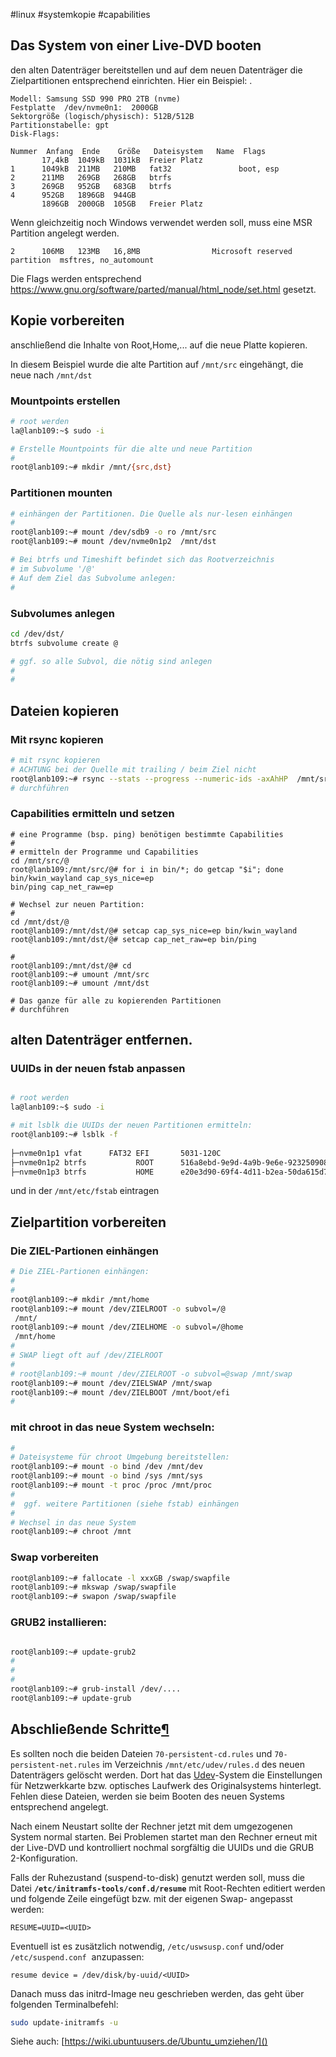 #linux #systemkopie #capabilities


## Das System von einer Live-DVD booten

den alten Datenträger bereitstellen und auf dem neuen Datenträger die Zielpartitionen entsprechend einrichten. Hier ein Beispiel:
. 
```
Modell: Samsung SSD 990 PRO 2TB (nvme)  
Festplatte  /dev/nvme0n1:  2000GB  
Sektorgröße (logisch/physisch): 512B/512B  
Partitionstabelle: gpt  
Disk-Flags:    
  
Nummer  Anfang  Ende    Größe   Dateisystem   Name  Flags  
       17,4kB  1049kB  1031kB  Freier Platz  
1      1049kB  211MB   210MB   fat32               boot, esp  
2      211MB   269GB   268GB   btrfs  
3      269GB   952GB   683GB   btrfs  
4      952GB   1896GB  944GB  
       1896GB  2000GB  105GB   Freier Platz
```

Wenn gleichzeitig noch Windows verwendet werden soll, muss eine MSR Partition angelegt werden. 
```
2      106MB   123MB   16,8MB                Microsoft reserved partition  msftres, no_automount
```

Die Flags werden entsprechend https://www.gnu.org/software/parted/manual/html_node/set.html gesetzt.

## Kopie vorbereiten
anschließend die Inhalte von Root,Home,... auf die neue Platte kopieren.

In diesem Beispiel wurde die alte Partition auf `/mnt/src` eingehängt, die neue nach `/mnt/dst`
### Mountpoints erstellen
```sh
# root werden
la@lanb109:~$ sudo -i

# Erstelle Mountpoints für die alte und neue Partition
#
root@lanb109:~# mkdir /mnt/{src,dst}
```

### Partitionen mounten

```sh
# einhängen der Partitionen. Die Quelle als nur-lesen einhängen
#
root@lanb109:~# mount /dev/sdb9 -o ro /mnt/src
root@lanb109:~# mount /dev/nvme0n1p2  /mnt/dst

# Bei btrfs und Timeshift befindet sich das Rootverzeichnis 
# im Subvolume '/@'
# Auf dem Ziel das Subvolume anlegen:
#
```
### Subvolumes anlegen
```sh
cd /dev/dst/
btrfs subvolume create @

# ggf. so alle Subvol, die nötig sind anlegen 
# 
# 
```

## Dateien kopieren
### Mit rsync kopieren
```sh
# mit rsync kopieren
# ACHTUNG bei der Quelle mit trailing / beim Ziel nicht
root@lanb109:~# rsync --stats --progress --numeric-ids -axAhHP  /mnt/src/@/ /mnt/dst/@
# durchführen
```
### Capabilities ermitteln und setzen
```
# eine Programme (bsp. ping) benötigen bestimmte Capabilities
#
# ermitteln der Programme und Capabilities
cd /mnt/src/@
root@lanb109:/mnt/src/@# for i in bin/*; do getcap "$i"; done  
bin/kwin_wayland cap_sys_nice=ep  
bin/ping cap_net_raw=ep

# Wechsel zur neuen Partition:
# 
cd /mnt/dst/@
root@lanb109:/mnt/dst/@# setcap cap_sys_nice=ep bin/kwin_wayland
root@lanb109:/mnt/dst/@# setcap cap_net_raw=ep bin/ping

# 
root@lanb109:/mnt/dst/@# cd
root@lanb109:~# umount /mnt/src
root@lanb109:~# umount /mnt/dst

# Das ganze für alle zu kopierenden Partitionen
# durchführen
```

## alten Datenträger entfernen.
### UUIDs in der neuen fstab anpassen

```sh

# root werden
la@lanb109:~$ sudo -i

# mit lsblk die UUIDs der neuen Partitionen ermitteln:
root@lanb109:~# lsblk -f
                                                                                    
├─nvme0n1p1 vfat      FAT32 EFI       5031-120C                             190,8M     3% /boot/efi  
├─nvme0n1p2 btrfs           ROOT      516a8ebd-9e9d-4a9b-9e6e-9232509084ec  144,5G    41%  /  
├─nvme0n1p3 btrfs           HOME      e20e3d90-69f4-4d11-b2ea-50da615d7a84  346,3G    46% /home  


```

und in der `/mnt/etc/fstab` eintragen


## Zielpartition vorbereiten
### Die ZIEL-Partionen einhängen
```sh
# Die ZIEL-Partionen einhängen:
#
#
root@lanb109:~# mkdir /mnt/home
root@lanb109:~# mount /dev/ZIELROOT -o subvol=/@
 /mnt/
root@lanb109:~# mount /dev/ZIELHOME -o subvol=/@home
 /mnt/home
# 
# SWAP liegt oft auf /dev/ZIELROOT
# 
# root@lanb109:~# mount /dev/ZIELROOT -o subvol=@swap /mnt/swap
root@lanb109:~# mount /dev/ZIELSWAP /mnt/swap
root@lanb109:~# mount /dev/ZIELBOOT /mnt/boot/efi
#
```

### mit chroot in das neue System wechseln:
```sh
# 
# Dateisysteme für chroot Umgebung bereitstellen:
root@lanb109:~# mount -o bind /dev /mnt/dev
root@lanb109:~# mount -o bind /sys /mnt/sys
root@lanb109:~# mount -t proc /proc /mnt/proc
# 
#  ggf. weitere Partitionen (siehe fstab) einhängen
# 
# Wechsel in das neue System
root@lanb109:~# chroot /mnt

```

### Swap vorbereiten
```sh
root@lanb109:~# fallocate -l xxxGB /swap/swapfile
root@lanb109:~# mkswap /swap/swapfile
root@lanb109:~# swapon /swap/swapfile

```

### GRUB2 installieren:
```sh

root@lanb109:~# update-grub2
# 
#
#
root@lanb109:~# grub-install /dev/....
root@lanb109:~# update-grub

```


## Abschließende Schritte[¶](https://wiki.ubuntuusers.de/Ubuntu_umziehen/#Abschliessende-Schritte)

Es sollten noch die beiden Dateien `70-persistent-cd.rules` und `70-persistent-net.rules` im Verzeichnis `/mnt/etc/udev/rules.d` des neuen Datenträgers gelöscht werden. Dort hat das [Udev](https://wiki.ubuntuusers.de/udev/)-System die Einstellungen für Netzwerkkarte bzw. optisches Laufwerk des Originalsystems hinterlegt. Fehlen diese Dateien, werden sie beim Booten des neuen Systems entsprechend angelegt.

Nach einem Neustart sollte der Rechner jetzt mit dem umgezogenen System normal starten. Bei Problemen startet man den Rechner erneut mit der Live-DVD und kontrolliert nochmal sorgfältig die UUIDs und die GRUB 2-Konfiguration.

Falls der Ruhezustand (suspend-to-disk) genutzt werden soll, muss die Datei **`/etc/initramfs-tools/conf.d/resume`** mit Root-Rechten editiert werden und folgende Zeile eingefügt bzw. mit der eigenen Swap- <UUID> angepasst werden:

`RESUME=UUID=<UUID>`

Eventuell ist es zusätzlich notwendig, `/etc/uswsusp.conf` und/oder `/etc/suspend.conf`  anzupassen:

`resume device = /dev/disk/by-uuid/<UUID>`


Danach muss das initrd-Image neu geschrieben werden, das geht über folgenden Terminalbefehl:

```sh
sudo update-initramfs -u
```

Siehe auch: [https://wiki.ubuntuusers.de/Ubuntu_umziehen/]()
